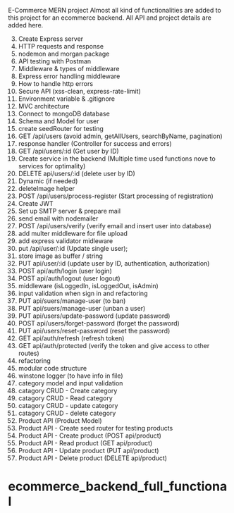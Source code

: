 E-Commerce MERN project
Almost all kind of functionalities are added to this project for an ecommerce backend. All API and project details are added here.

3. Create Express server
4. HTTP requests and response
5. nodemon and morgan package
6. API testing with Postman
7. Middleware & types of middleware
8. Express error handling middleware
9. How to handle http errors
10. Secure API (xss-clean, express-rate-limit)
11. Environment variable & .gitignore
12. MVC architecture
13. Connect to mongoDB database
14. Schema and Model for user
15. create seedRouter for testing
16. GET /api/users (avoid admin, getAllUsers, searchByName, pagination)
17. response handler (Controller for success and errors)
18. GET /api/users/:id (Get user by ID)
19. Create service in the backend (Multiple time used functions nove to services for optimality)
20. DELETE api/users/:id (delete user by ID)
21. Dynamic (if needed)
22. deleteImage helper
23. POST /api/users/process-register (Start processing of registration)
24. Create JWT
25. Set up SMTP server & prepare mail
26. send email with nodemailer
27. POST /api/users/verify (verify email and insert user into database)
28. add multer middleware for file upload
29. add express validator midleware
30. put /api/user/:id (Update single user);
31. store image as buffer / string
32. PUT api/user/:id (update user by ID, authentication, authorization)
33. POST api/auth/login (user login)
34. POST api/auth/logout (user logout)
35. middleware (isLoggedIn, isLoggedOut, isAdmin)
36. input validation when sign in and refactoring
37. PUT api/suers/manage-user (to ban)
38. PUT api/suers/manage-user (unban a user)
39. PUT api/users/update-password (update password)
40. POST api/users/forget-password (forget the password)
41. PUT api/users/reset-password (reset the password)
42. GET api/auth/refresh (refresh token)
43. GET api/auth/protected (verify the token and give access to other routes)
44. refactoring
45. modular code structure
46. winstone logger (to have info in file)
47. category model and input validation
48. catagory CRUD - Create category
49. catagory CRUD - Read category
50. catagory CRUD - update category
51. catagory CRUD - delete category
52. Product API (Product Model)
53. Product API - Create seed router for testing products
54. Product API - Create product (POST api/product)
55. Product API - Read product (GET api/product)
56. Product API - Update product (PUT api/product)
57. Product API - Delete product (DELETE api/product)
# ecommerce_backend_full_functional
